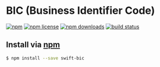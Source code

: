# BIC (Business Identifier Code)
[![npm](https://img.shields.io/npm/v/swift-bic.svg?style=flat-square)](https://npmjs.com/package/swift-bic)
[![npm license](https://img.shields.io/npm/l/swift-bic.svg?style=flat-square)](https://npmjs.com/package/swift-bic)
[![npm downloads](https://img.shields.io/npm/dm/swift-bic.svg?style=flat-square)](https://npmjs.com/package/swift-bic)
[![build status](https://img.shields.io/travis/jhermsmeier/node-swift-bic/master.svg?style=flat-square)](https://travis-ci.org/jhermsmeier/node-swift-bic)

## Install via [npm](https://npmjs.com)

```sh
$ npm install --save swift-bic
```
